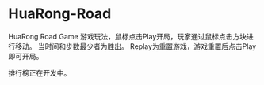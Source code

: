 # HuaRong-Road
HuaRong Road  Game
游戏玩法，鼠标点击Play开局，玩家通过鼠标点击方块进行移动。
当时间和步数最少者为胜出。
Replay为重置游戏，游戏重置后点击Play即可开局。

排行榜正在开发中。
